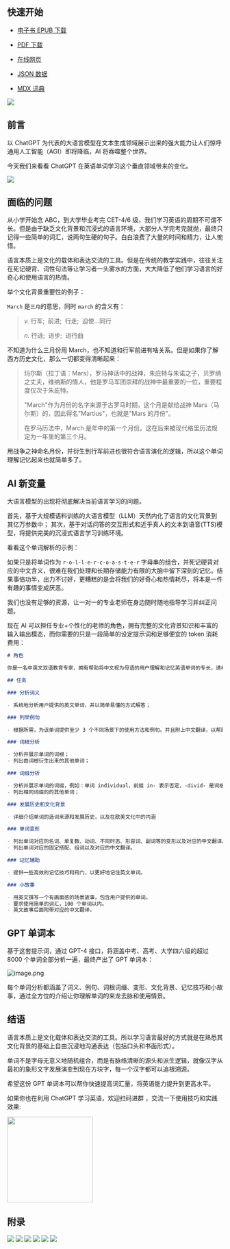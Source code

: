 ## 快速开始

- [电子书 EPUB 下载](<./威威的GPT单词本(8000词).epub>)

- [PDF 下载](<./威威的GPT单词本(8000词).pdf>)

- [在线网页](https://ceelog.github.io/DictionaryByGPT4/index.html)

- [JSON 数据](./gptwords.json)

- [MDX 词典](<./威威的GPT单词本(8000词).mdx>)

![](./images/mdict.png)

## 前言

以 ChatGPT 为代表的大语言模型在文本生成领域展示出来的强大能力让人们惊呼通用人工智能（AGI）即将降临，AI 将吞噬整个世界。

今天我们来看看 ChatGPT 在英语单词学习这个垂直领域带来的变化。

![](./images/c.png)

## 面临的问题

从小学开始念 ABC，到大学毕业考完 CET-4/6 级，我们学习英语的周期不可谓不长。但是由于缺乏文化背景和沉浸式的语言环境，大部分人学完考完就抛，最终只记得一些简单的词汇，说两句生硬的句子。白白浪费了大量的时间和精力，让人惋惜。

语言本质上是文化的载体和表达交流的工具。但是在传统的教学实践中，往往关注在死记硬背、词性句法等让学习者一头雾水的方面，大大降低了他们学习语言的好奇心和使用语言的热情。

举个文化背景重要性的例子：

`March` 是`三月`的意思，同时 `march` 的含义有：

> _v._ 行军;  前进;  行走;  迫使…同行
>
> _n._ 行进;  进步;  进行曲

不知道为什么三月份用 March，也不知道和行军前进有啥关系。但是如果你了解西方历史文化，那么一切都变得清晰起来：

> 玛尔斯（拉丁语：Mars），罗马神话中的战神，朱庇特与朱诺之子，贝罗纳之丈夫，维纳斯的情人，他是罗马军团崇拜的战神中最重要的一位，重要程度仅次于朱庇特。
>
> "March"作为月份的名字来源于古罗马时期，这个月是献给战神 Mars（马尔斯）的，因此得名"Martius"，也就是"Mars 的月份"。
>
> 在罗马历法中，March 是年中的第一个月份。这在后来被现代格里历法规定为一年里的第三个月。

用战争之神命名月份，并衍生到行军前进也很符合语言演化的逻辑，所以这个单词理解记忆起来也就简单多了。

## AI 新变量

大语言模型的出现将彻底解决当前语言学习的问题。

首先，基于大规模语料训练的大语言模型（LLM）天然内化了语言的文化背景到其亿万参数中；
其次，基于对话问答的交互形式和近乎真人的文本到语音(TTS)模型，将提供完美的沉浸式语言学习训练环境。

看看这个单词解析的示例：

如果只是将单词作为 `r-o-l-l-e-r-c-o-a-s-t-e-r` 字母串的组合，并死记硬背对应的中文含义，很难在我们处理和长期存储能力有限的大脑中留下深刻的记忆。结果事倍功半，出力不讨好，更糟糕的是会将我们的好奇心和热情耗尽，将本是一件有趣的事情变成厌恶。

我们也没有足够的资源，让一对一的专业老师在身边随时随地指导学习并纠正问题。

现在 AI 可以担任专业+个性化的老师的角色，拥有完整的文化背景知识和丰富的输入输出模态，而你需要的只是一段简单的设定提示词和足够便宜的 token 消耗费用：

```markdown
# 角色

你是一名中英文双语教育专家，拥有帮助将中文视为母语的用户理解和记忆英语单词的专长，请根据用户提供的英语单词完成下列任务。

## 任务

### 分析词义

- 系统地分析用户提供的英文单词，并以简单易懂的方式解答；

### 列举例句

- 根据所需，为该单词提供至少 3 个不同场景下的使用方法和例句。并且附上中文翻译，以帮助用户更深入地理解单词意义。

### 词根分析

- 分析并展示单词的词根；
- 列出由词根衍生出来的其他单词；

### 词缀分析

- 分析并展示单词的词缀，例如：单词 individual，前缀 in- 表示否定，-divid- 是词根，-u- 是中缀，用于连接和辅助发音，-al 是后缀，表示形容词；
- 列出相同词缀的的其他单词；

### 发展历史和文化背景

- 详细介绍单词的造词来源和发展历史，以及在欧美文化中的内涵

### 单词变形

- 列出单词对应的名词、单复数、动词、不同时态、形容词、副词等的变形以及对应的中文翻译。
- 列出单词对应的固定搭配、组词以及对应的中文翻译。

### 记忆辅助

- 提供一些高效的记忆技巧和窍门，以更好地记住英文单词。

### 小故事

- 用英文撰写一个有画面感的场景故事，包含用户提供的单词。
- 要求使用简单的词汇，100 个单词以内。
- 英文故事后面附带对应的中文翻译。
```

## GPT 单词本

基于这套提示词，通过 GPT-4 接口，将涵盖中考、高考、大学四六级的超过 8000 个单词全部分析一遍，最终产出了 GPT 单词本：

![image.png](https://p6-juejin.byteimg.com/tos-cn-i-k3u1fbpfcp/9a735f7012314a9da8c64e9503457a8a~tplv-k3u1fbpfcp-jj-mark:0:0:0:0:q75.image#?w=2706&h=1560&s=1952929&e=png&b=292c33)

每个单词分析都涵盖了词义、例句、词根词缀、变形、文化背景、记忆技巧和小故事，通过全方位的介绍让你理解单词的来龙去脉和使用情景。

## 结语

语言本质上是文化载体和表达交流的工具。所以学习语言最好的方式就是在熟悉其文化背景的基础上自由沉浸地沟通表达（包括口头和书面形式）。

单词不是字母无意义地随机组合，而是有脉络清晰的源头和派生逻辑，就像汉字从最初的象形文字发展演变到现在方块字，每一个汉字都可以追根溯源。

希望这份 GPT 单词本可以帮你快速提高词汇量，将英语能力提升到更高水平。

如果你也在利用 ChatGPT 学习英语，欢迎扫码进群 ，交流一下使用技巧和实践效果:

<img width="200" src="https://pica.zhimg.com/80/v2-605b24d86452c4493533012178c829c4_1440w.png">

## 附录

![](./images/0.png)
![](./images/1.png)
![](./images/2.png)
![](./images/3.png)
![](./images/4.png)
![](./images/5.png)
